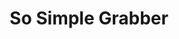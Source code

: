 ---
layout: post
title: So Simple Grabber
category: application
externalUrl: http://b-tz.com/application/so-simple-grabber/
excerpt: "Downloader application, developed to be able to grab and classify website content without going through them"
---